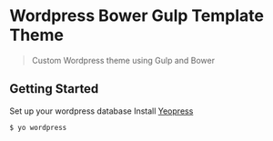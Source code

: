 # Wordpress Bower Gulp Template Theme 
> Custom Wordpress theme using Gulp and Bower 


## Getting Started
Set up your wordpress database
Install [Yeopress](http://wesleytodd.com/2013/5/yeopress-a-yeoman-generator-for-wordpress.html)

```bash
$ yo wordpress
```
